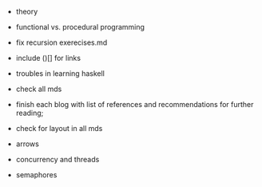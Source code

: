 - theory 
- functional vs. procedural programming 
- fix recursion exerecises.md
- include ()[] for links
- troubles in learning haskell
- check all mds
- finish each blog with list of references and recommendations for further reading;
- check for layout in all mds 

- arrows
- concurrency and threads 
- semaphores